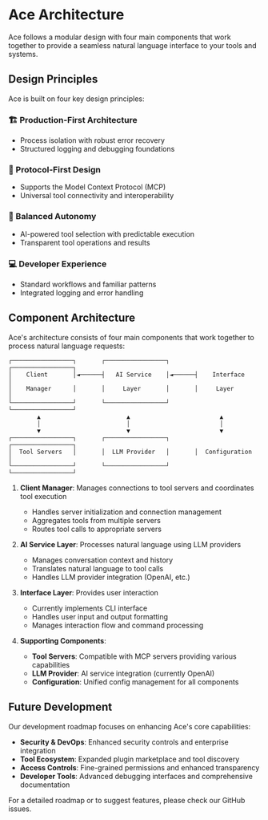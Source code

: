 # Ace Architecture

Ace follows a modular design with four main components that work together to provide a seamless natural language interface to your tools and systems.

## Design Principles

Ace is built on four key design principles:

### 🏗️ Production-First Architecture
- Process isolation with robust error recovery
- Structured logging and debugging foundations

### 📡 Protocol-First Design
- Supports the Model Context Protocol (MCP)
- Universal tool connectivity and interoperability

### 🎯 Balanced Autonomy
- AI-powered tool selection with predictable execution
- Transparent tool operations and results

### 💻 Developer Experience
- Standard workflows and familiar patterns
- Integrated logging and error handling

## Component Architecture

Ace's architecture consists of four main components that work together to process natural language requests:

```
┌─────────────────┐       ┌─────────────────┐       ┌─────────────────┐
│    Client       │◄──────┤   AI Service    │◄──────┤    Interface    │
│    Manager      │       │     Layer       │       │     Layer       │
└─────────────────┘       └─────────────────┘       └─────────────────┘
        ▲                        ▲                         ▲
        │                        │                         │
        ▼                        ▼                         ▼
┌─────────────────┐       ┌─────────────────┐       ┌─────────────────┐
│  Tool Servers   │       │  LLM Provider   │       │  Configuration  │
└─────────────────┘       └─────────────────┘       └─────────────────┘
```

1. **Client Manager**: Manages connections to tool servers and coordinates tool execution
   - Handles server initialization and connection management
   - Aggregates tools from multiple servers
   - Routes tool calls to appropriate servers

2. **AI Service Layer**: Processes natural language using LLM providers
   - Manages conversation context and history
   - Translates natural language to tool calls
   - Handles LLM provider integration (OpenAI, etc.)

3. **Interface Layer**: Provides user interaction
   - Currently implements CLI interface
   - Handles user input and output formatting
   - Manages interaction flow and command processing

4. **Supporting Components**:
   - **Tool Servers**: Compatible with MCP servers providing various capabilities
   - **LLM Provider**: AI service integration (currently OpenAI)
   - **Configuration**: Unified config management for all components

## Future Development

Our development roadmap focuses on enhancing Ace's core capabilities:

- **Security & DevOps**: Enhanced security controls and enterprise integration
- **Tool Ecosystem**: Expanded plugin marketplace and tool discovery
- **Access Controls**: Fine-grained permissions and enhanced transparency
- **Developer Tools**: Advanced debugging interfaces and comprehensive documentation

For a detailed roadmap or to suggest features, please check our GitHub issues. 
